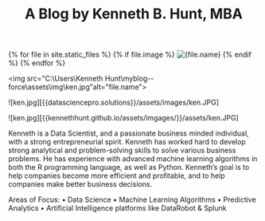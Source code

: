 ﻿---
layout: default
title:  "A Blog by Kenneth B. Hunt, MBA"
---
{% for file in site.static_files %}
  {% if file.image %}
    <img src="{{file.path}}" alt="{file.name}">
  {% endif %}
{% endfor %}

<img src="C:\Users\Kenneth Hunt\myblog--force\assets\img\ken.jpg"alt="file.name">

![ken.jpg][{{datasciencepro.solutions}}/assets/images/ken.JPG]

![ken.jpg][{{kennethhunt.github.io/assets/imgages/}}/assets/ken.JPG]


Kenneth is a Data Scientist, and a passionate business minded individual, with a strong entrepreneurial spirit. Kenneth has worked hard to develop strong analytical and problem-solving skills to solve various business problems. He has experience with advanced machine learning algorithms in both the R programming language, as well as Python. 
Kenneth’s goal is to help companies become more efficient and profitable, and to help companies make better business decisions.

Areas of Focus: 
• Data Science
• Machine Learning Algorithms 
• Predictive Analytics
• Artificial Intelligence platforms like DataRobot & Splunk
